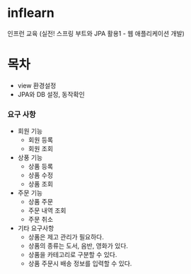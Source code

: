 # inflearn
인프런 교육 (실전! 스프링 부트와 JPA 활용1 - 웹 애플리케이션 개발)

# 목차
 * view 환경설정
 * JPA와 DB 설정, 동작확인

### 요구 사항
 * 회원 기능
   * 회원 등록
   * 회원 조회
 * 상풍 기능
   * 상품 등록
   * 상품 수정
   * 상품 조회
 * 주문 기능
   * 상품 주문
   * 주문 내역 조회
   * 주문 취소 
 * 기타 요구사항
   * 상품은 제고 관리가 필요하다.
   * 상품의 종류는 도서, 음반, 영화가 있다.
   * 상품을 카테고리로 구분할 수 있다.
   * 상품 주문시 배송 정보를 입력할 수 있다.    
 